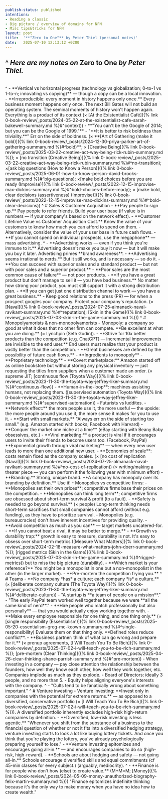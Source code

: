 ```yaml
---
publish-status: published
intentions:
- Reading a classic
- Big picture / overview of domains for NFN
- Misc tips&tricks for NFN
layout: post
title:  '**"Zero to One"** by Peter Thiel (personal notes)'
date:   2025-07-10 12:13:12 +0200
---
```

^
*Here are my notes on* Zero to One *by Peter Thiel.*
<br>
---
<br>
^
- **Vertical vs horizontal progress (technology vs globalization; 0-to-1 vs 1-to-n; innovating vs copying)** — though a copy can be a local innovation.
- **Irreproducible: every moment in history happens only once.** Every business moment happens only once. The next Bill Gates will not build an operating system. The seminal moments of history won't happen again. Everything is a product of its context (× [At the Existentialist Café]({% link 0-book-review/_posts/2024-05-22-at-the-existentialist-cafe-sarah-bakewell-summary.md %}#^context))
	- **"You can't be the Google of 2014; but you can be the Google of 1999."**
- "**It is better to risk boldness than triviality.**" Err on the side of boldness. (× **[Art of Gathering (make it bold)]({% link 0-book-review/_posts/2024-12-30-priya-parker-art-of-gathering-summary.md %}#^bold)**; × [Creative Being]({% link 0-book-review/_posts/2025-03-22-creative-act-way-being-rick-rubin-summary.md %}); × [no transition (Creative Being)]({% link 0-book-review/_posts/2025-03-22-creative-act-way-being-rick-rubin-summary.md %}#^no-transition);  ×[ask big questions (How to Know a Person)]({% link 0-book-review/_posts/2025-06-01-how-to-know-person-david-brooks-summary.md %}#^big-questions);  ×[make bold choices before you are ready (Improvise)]({% link 0-book-review/_posts/2022-12-15-improvise-max-dickins-summary.md %}#^bold-choices-before-ready); × [make bold, clear decisions (assertiveness) (Improvise)]({% link 0-book-review/_posts/2022-12-15-improvise-max-dickins-summary.md %}#^bold-clear-decisions))
^
# Sales & Customer Acquisition
- **Pay people to sign up.** Pay people to refer friends. Build your user base (if value is in numbers — if your company's based on the network effect).
- **Customer Lifetime Value vs Customer Acquisition Cost.** Know the value of your customers to know how much you can afford to spend on them.
	- Alternatively, consider the value of your user base in future cash flows.
- **If you cannot spend on individual prospects, use the megaphone** — mass advertising.
^
- **Advertising works — even if you think you're immune to it.** Advertising doesn't make you buy it now — but it will make you buy it later. Advertising primes **brand awareness**.
- **Advertising seems irrational to nerds.** But it still works, and is necessary — so do it.
- **You can succeed with superior sales and a standard product — but not with poor sales and a superior product.**
	- **Poor sales are the most common cause of failure** — not poor products.
	- **If you have a great product but don't manage to sell it — you have bad business.** No matter how strong your product, you must still support it with a strong distribution plan.
		- **If you can get just one distribution channel to work — you have a great business.**
- Keep good relations to the press (PR) — for when a prospect googles your company. Protect your company's reputation. (× [Naval]({% link 0-book-review/_posts/2024-07-25-almanack-naval-ravikant-summary.md %}#^reputation); [Skin in the Game]({% link 0-book-review/_posts/2025-07-03-skin-in-the-game-summary.md %}))
^
# Monopolyamorists & non-monopolyamorists
- Monopoly: a company so good at what it does that no other firm can compete. **Be excellent at what you are doing.** (× Lynchpin (Seth Godin)).
	- **Strive for 10x better products than the competition (e.g. ChatGPT) — incremental improvements are invisible to the end user.** End users must realize that your product is vastly better than the competition.
	- **Great businesses are defined by the possibility of future cash flows.**
- **Ingredients to monopoly**
	- **Proprietary technology**
		- **Covert marketplace:** Amazon started off as online bookstore but without storing any physical inventory — just requesting the titles from suppliers when a customer made an order. (× supreme JIT; [continuous flow (Toyota Way)]({% link 0-book-review/_posts/2023-11-30-the-toyota-way-jeffrey-liker-summary.md %}#^continuous-flow))
		- **Human-in-the-loop**: machines assisting humans, not replacing them. ([supervised automation (Toyota Way)]({% link 0-book-review/_posts/2023-11-30-the-toyota-way-jeffrey-liker-summary.md %}#^supervised-automation))
		- Futurists vs luddites.
	- **Network effect:** the more people use it, the more useful — the upside: the more people around you use it, the more sense it makes for you to use it.
		- **Start with small markets.** "Always err on the side of starting too small." (e.g. Amazon started with books; Facebook with Harvard)
			- **Conquer the market one niche at a time** (eBay starting with Beany Baby obsessives, etc.)
		- **Viral marketing:** a product is viral if it encourages users to invite their friends to become users too. (Facebook, PayPal) **Exponential growth through viral marketing** — when every new user leads to more than one additional new user.
	- **Economies of scale**: costs remain fixed as the company scales. (× [no cost of replication (Naval)]({% link 0-book-review/_posts/2024-07-25-almanack-naval-ravikant-summary.md %}#^no-cost-of-replication)) (× writing/making a theater piece — you can perform it the following year with minimum effort)
	- **Branding.** Strong, unique brand. **A company has monopoly over its branding by definition.** Use it!
- Monopolies vs competitive firms:
	- **Monopolies set their own prices**; competitive firms base their prices on the competition.
	- **Monopolies can think long term**; competitive firms are obsessed about short-term survival & profit (to a fault).
		- **Safety is needed to go beyond survival.** (× people) Long-term thinking needs short-term sacrifices that small companies cannot afford (without e.g. funding), as they have to prioritize survival.
	- Monopolies (e.g. bureaucracies) don't have inherent incentives for providing quality.
- **Avoid competition as much as you can** — target markets uncatered-for.
	- **If you cannot beat a rival, it may be better to merge.**
- **Growth vs durability trap:** growth is easy to measure, durability is not. It's easy to obsess over short-term metrics ([Measure What Matters]({% link 0-book-review/_posts/2024-02-18-measure-what-matters-john-doerr-summary.md %}); [rigged metrics (Skin in the Game)]({% link 0-book-review/_posts/2025-07-03-skin-in-the-game-summary.md %}#^rigged-metrics)) but to miss the big picture (durability).
- **Which market is your reference?** You might be a monopolist in one but a non-monopolist in the other (in the larger market).
- **Pre-mortem the competition frying you.**
^
# Teams
- **No company *has* a culture; each company *is* a culture.** (× [deliberate company culture (The Toyota Way)]({% link 0-book-review/_posts/2023-11-30-the-toyota-way-jeffrey-liker-summary.md %}#^deliberate-culture))
	- "A startup is **a team of people on a mission**."
	- "The early PayPal team worked well together because we were **all the same kind of nerd**."
- **Hire people who match professionally but also personally** — that you would actually enjoy working together with.
- **Make every employee responsible for one thing, and one thing only.** (× [single responsibility (Essentialism)]({% link 0-book-review/_posts/2025-05-20-essentialism-greg-mc-keown-summary.md %}#^single-responsibility) Evaluate them on that thing only. **Defined roles reduce conflict**.
- **Business partner: think of what can go wrong and prepare for it.** (× prenup agreements, [I Will Teach You To Be Rich]({% link 0-book-review/_posts/2025-07-02-i-will-teach-you-to-be-rich-summary.md %}); [pre-mortem (Clear Thinking)]({% link 0-book-review/_posts/2025-04-26-clear-thinking-shane-parrish-summary.md %}#^pre-mortem))
	- When investing in a company — pay close attention the relationship between the founders, how well they know each other, how well they work together, etc. Companies implode as much as they explode.
- Board of Directors: ideally 3 people, and no more than 5.
- Equity helps aligning everyone's interests with the company.
^
- "Cults tend to be fanatically wrong about something important."
^
# Venture investing
- Venture investing: **Invest only in companies with the potential for extreme returns.** — as opposed to a diversified, conservative portfolio (× [I Will Teach You To Be Rich]({% link 0-book-review/_posts/2025-07-02-i-will-teach-you-to-be-rich-summary.md %})). A diversified portfolio inherently excludes high-risk high-return companies by definition.
	- **Diversified, low-risk investing is less agentic.** "Whenever you shift from the substance of a business to the financial question of whether or not it fits into a diversified hedging strategy, venture investing starts to look a lot like buying lottery tickets. And once you think that you're playing the lottery, you've already psychologically preparing yourself to lose."
- **Venture investing epitomizes and encourages going all-in.** — and encourages companies to do so (high-risk, high-reward).
	- **Schools are about hedging and safety — not going all-in.** Schools encourage diversified skills and equal commitments (cf 45-min classes for every subject.) (arguably, mediocrity).
^
- **Finance is for people who don't how (else) to create value.** (M+M=M; [Money]({% link 0-book-review/_posts/2024-05-09-money-unauthorized-biography-felix-martin-summary.md %})) "Finance epitomizes indefinite thinking because it's the only way to make money when you have no idea how to create wealth."